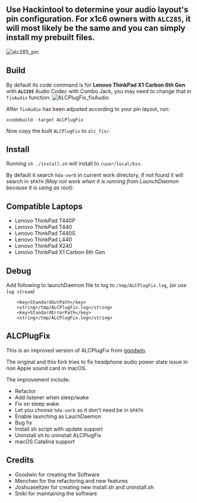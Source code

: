 ## **Use Hackintool to determine your audio layout's pin configuration. For x1c6 owners with `ALC285`, it will most likely be the same and you can simply install my prebuilt files.**
![alc285_pin](https://github.com/tylernguyen/x1c6-hackintosh/tree/master/docs/references/alc285_pin.png) 

Build
-------

By default its code command is for **Lenovo ThinkPad X1 Carbon 6th Gen** with **`ALC285`** Audio Codec with Combo Jack, you may need to change that in `fixAudio` function: 
![ALCPlugFix_fixAudio](https://github.com/tylernguyen/x1c6-hackintosh/tree/master/docs/img/ALCPlugFix_fixAudio.png)   

After `fixAudio` has been adjusted according to your pin layout, run:  
```
xcodebuild -target ALCPlugFix
```
Now copy the built `ALCPlugFix` to `alc_fix/`.  

Install
-------
Running `sh ./install.sh` will install to `/user/local/bin`.

By default it search `hda-verb` in current work directory, if not found it will search in `$PATH` _(May not work when it is running from LaunchDaemon because it is using as root)_.

Compatible Laptops
------------------
- Lenovo ThinkPad T440P
- Lenovo ThinkPad T440
- Lenovo ThinkPad T440S
- Lenovo ThinkPad L440
- Lenovo ThinkPad X240
- Lenovo ThinkPad X1 Carbon 6th Gen

Debug
-----

Add following to launchDaemon file to log to `/tmp/ALCPlugFix.log`, _(or use `log stream`)_

```
	<key>StandardOutPath</key>
	<string>/tmp/ALCPlugFix.log</string>
	<key>StandardErrorPath</key>
	<string>/tmp/ALCPlugFix.log</string>
```

ALCPlugFix
----------

This is an improved version of ALCPlugFix from [goodwin](https://github.com/goodwin/ALCPlugFix).

The original and this fork tries to fix headphone audio power state issue in non Apple sound card in macOS.

The improvement include:

 - Refactor
 - Add listener when sleep/wake
 - Fix on sleep wake
 - Let you choose `hda-verb` so it don't need be in `$PATH`
 - Enable launching as LauchDaemon
 - Bug fix
 - Install.sh script with update support
 - Uninstall.sh to uninstall ALCPlugFix
 - macOS Catalina support

Credits
-----

- Goodwin for creating the Software
- Menchen for the refactoring and new features
- Joshuaseltzer for creating new install.sh and uninstall.sh
- Sniki for maintaining the software
